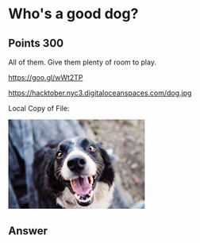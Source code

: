 # Who's a good dog?

## Points 300

All of them. Give them plenty of room to play.

https://goo.gl/wWt2TP

https://hacktober.nyc3.digitaloceanspaces.com/dog.jpg

Local Copy of File:
 
![](files/dog.jpg)

## Answer